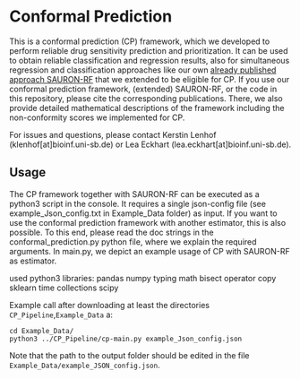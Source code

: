 # Conformal Prediction
This is a conformal prediction (CP) framework, which we developed to perform reliable drug sensitivity prediction and prioritization. It can be used to obtain reliable classification and regression results, also for simultaneous regression and classification approaches like our own [already published approach SAURON-RF](https://www.nature.com/articles/s41598-022-17609-x) that we extended to be eligible for CP. If you use our conformal prediction framework, (extended) SAURON-RF, or the code in this repository, please cite the corresponding publications. There, we also provide detailed mathematical descriptions of the framework including the non-conformity scores we implemented for CP.

For issues and questions, please contact Kerstin Lenhof (klenhof[at]bioinf.uni-sb.de) or Lea Eckhart (lea.eckhart[at]bioinf.uni-sb.de). 

## Usage

The CP framework together with SAURON-RF can be executed as a python3 script in the console. It requires a single json-config file (see example_Json_config.txt in Example_Data folder) as input. If you want to use the conformal prediction framework with another estimator, this is also possible. To this end, please read the doc strings in the conformal_prediction.py python file, where we explain the required arguments. In main.py, we depict an example usage of CP with SAURON-RF as estimator.

used python3 libraries: pandas numpy typing math bisect operator copy sklearn time collections scipy

Example call after downloading at least the directories `CP_Pipeline`,`Example_Data` a: 
```
cd Example_Data/
python3 ../CP_Pipeline/cp-main.py example_Json_config.json
```
Note that the path to the output folder should be edited in the file `Example_Data/example_JSON_config.json`.
